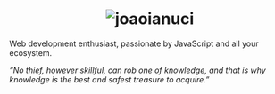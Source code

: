 <h1 align="center">
    <img alt="joaoianuci" src="https://i.imgur.com/FryyaOG.png" />
</h1>
<p> 
  Web development enthusiast, passionate by JavaScript and all your ecosystem. 
</p>
<p><i>“No thief, however skillful, can rob one of knowledge, and that is why knowledge is the best and safest treasure to acquire.”</i></p>
